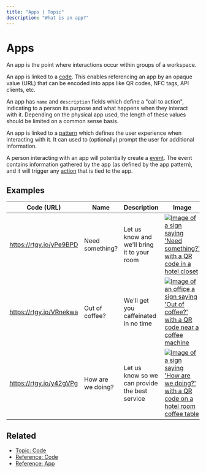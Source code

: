 ```yaml
---
title: "Apps | Topic"
description: "What is an app?"
---
```


# Apps

An app is the point where interactions occur within groups of a workspace.

An app is linked to a [code](/topic/codes). This enables referencing an app by an opaque value (URL) that can be encoded into apps like QR codes, NFC tags, API clients, etc.

An app has `name` and `description` fields which define a "call to action", indicating to a person its purpose and what happens when they interact with it. Depending on the physical app used, the length of these values should be limited on a common sense basis.

An app is linked to a [pattern](/topic/patterns) which defines the user experience when interacting with it. It can used to (optionally) prompt the user for additional information.

A person interacting with an app will potentially create a [event](/topic/events). The event contains information gathered by the app (as defined by the app pattern), and it will trigger any [action](/topic/actions) that is tied to the app.

## Examples

| Code (URL) | Name | Description | Image |
| ---------- | ---- | ----------- | ----- |
| https://rtgy.io/yPe9BPD | Need something? | Let us know and we'll bring it to your room | [![Image of a sign saying 'Need something?' with a QR code in a hotel closet](/images/marketing/hotel-closet.jpg)](/images/marketing/hotel-closet.jpg) |
| https://rtgy.io/VRnekwa | Out of coffee? | We'll get you caffeinated in no time | [![Image of an office a sign saying 'Out of coffee?' with a QR code near a coffee machine](/images/marketing/office-coffee.jpg)](/images/marketing/office-coffee.jpg) |
| https://rtgy.io/y42gVPg | How are we doing? | Let us know so we can provide the best service | [![Image of a sign saying 'How are we doing?' with a QR code on a hotel room coffee table](/images/marketing/hotel-survey.jpg)](/images/marketing/hotel-survey.jpg) |

## Related

* [Topic: Code](/topic/codes/)
* [Reference: Code](/reference/codes/)
* [Reference: App](/reference/apps/)
